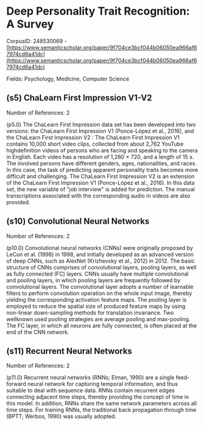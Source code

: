 # Deep Personality Trait Recognition: A Survey

CorpusID: 248530069 - [https://www.semanticscholar.org/paper/9f704ce3bcf044b06050ea966af67974cd6a41dc](https://www.semanticscholar.org/paper/9f704ce3bcf044b06050ea966af67974cd6a41dc)

Fields: Psychology, Medicine, Computer Science

## (s5) ChaLearn First Impression V1-V2
Number of References: 2

(p5.0) The ChaLearn First Impression data set has been developed into two versions: the ChaLearn First Impression V1 (Ponce-López et al., 2016), and the ChaLearn First Impression V2 : The ChaLearn First Impression V1 contains 10,000 short video clips, collected from about 2,762 YouTube highdefinition videos of persons who are facing and speaking to the camera in English. Each video has a resolution of 1,280 × 720, and a length of 15 s. The involved persons have different genders, ages, nationalities, and races. In this case, the task of predicting apparent personality traits becomes more difficult and challenging. The ChaLearn First Impression V2  is an extension of the ChaLearn First Impression V1 (Ponce-López et al., 2016). In this data set, the new variable of "job interview" is added for prediction. The manual transcriptions associated with the corresponding audio in videos are also provided.
## (s10) Convolutional Neural Networks
Number of References: 2

(p10.0) Convolutional neural networks (CNNs) were originally proposed by LeCun et al. (1998) in 1998, and initially developed as an advanced version of deep CNNs, such as AlexNet (Krizhevsky et al., 2012) in 2012. The basic structure of CNNs comprises of convolutional layers, pooling layers, as well as fully connected (FC) layers. CNNs usually have multiple convolutional and pooling layers, in which pooling layers are frequently followed by convolutional layers. The convolutional layer adopts a number of learnable filters to perform convolution operation on the whole input image, thereby yielding the corresponding activation feature maps. The pooling layer is employed to reduce the spatial size of produced feature maps by using non-linear down-sampling methods for translation invariance. Two wellknown used pooling strategies are average pooling and max-pooling. The FC layer, in which all neurons are fully connected, is often placed at the end of the CNN network.
## (s11) Recurrent Neural Networks
Number of References: 2

(p11.0) Recurrent neural networks (RNNs; Elman, 1990) are a single feed-forward neural network for capturing temporal information, and thus suitable to deal with sequence data. RNNs contain recurrent edges connecting adjacent time steps, thereby providing the concept of time in this model. In addition, RNNs share the same network parameters across all time steps. For training RNNs, the traditional back propagation through time (BPTT; Werbos, 1990) was usually adopted.
